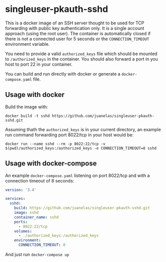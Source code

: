 # singleuser-pkauth-sshd

This is a docker image of an SSH server thought to be used for TCP forwarding with public key authentication only. It is a single account approach (using the root user). The container is automatically closed if there is not a connected user for 5 seconds or the `CONNECTION_TIMEOUT` environment variable.

You need to provide a valid `authorized_keys` file which should be mounted to `/authorized_keys` in the container. You should also forward a port in you host to port 22 in your container.

You can build and run directly with docker or generate a `docker-compose.yaml` file.

## Usage with docker

Build the image with:

```terminal
docker build -t sshd https://github.com/juanelas/singleuser-pkauth-sshd.git
```

Assuming thath the `authorized_keys` is in your current directory, an example run command forwarding port 8022/tcp in your host would be:

```terminal
docker run --name sshd --rm -p 8022:22/tcp -v $(pwd)/authorized_keys:/authorized_keys -e CONNECTION_TIMEOUT=8 sshd
```

## Usage with docker-compose

An example `docker-compose.yaml` listening on port 8022/tcp and with a connection timeout of 8 seconds:

```yaml
version: '3.4'

services:
  sshd:
    build: https://github.com/juanelas/singleuser-pkauth-sshd.git
    image: sshd
    container_name: sshd
    ports:
      - 8022:22/tcp
    volumes:
      - ./authorized_keys:/authorized_keys
    environment:
      CONNECTION_TIMEOUT: 8

```

And just run `docker-compose up`
